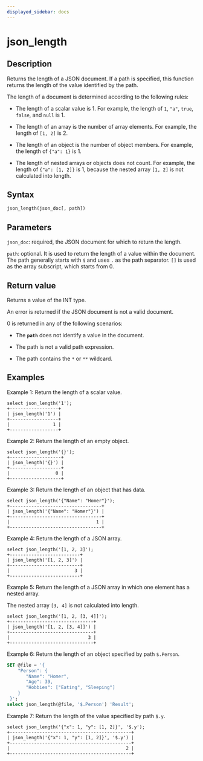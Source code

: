 ```yaml
---
displayed_sidebar: docs
---
```


# json_length

## Description

 Returns the length of a JSON document. If a path is specified, this function returns the length of the value identified by the path.

The length of a document is determined according to the following rules:

- The length of a scalar value is 1. For example, the length of `1`, `"a"`, `true`, `false`, and `null` is 1.

- The length of an array is the number of array elements. For example, the length of `[1, 2]` is 2.

- The length of an object is the number of object members. For example, the length of `{"a": 1}` is 1.

- The length of nested arrays or objects does not count. For example, the length of `{"a": [1, 2]}` is 1, because the nested array `[1, 2]` is not calculated into length.

## Syntax

```Haskell
json_length(json_doc[, path])
```

## Parameters

`json_doc`: required, the JSON document for which to return the length.

`path`: optional. It is used to return the length of a value within the document. The path generally starts with `$` and uses `.` as the path separator. `[]` is used as the array subscript, which starts from 0.

## Return value

Returns a value of the INT type.

An error is returned if the JSON document is not a valid document.

0 is returned in any of the following scenarios:

- The **`path`** does not identify a value in the document.

- The path is not a valid path expression.

- The path contains the `*` or `**` wildcard.

## Examples

Example 1: Return the length of a scalar value.

```Plain
select json_length('1');
+------------------+
| json_length('1') |
+------------------+
|                1 |
+------------------+
```

Example 2: Return the length of an empty object.

```Plain
select json_length('{}');
+-------------------+
| json_length('{}') |
+-------------------+
|                 0 |
+-------------------+
```

Example 3: Return the length of an object that has data.

```Plain
select json_length('{"Name": "Homer"}');
+----------------------------------+
| json_length('{"Name": "Homer"}') |
+----------------------------------+
|                                1 |
+----------------------------------+
```

Example 4: Return the length of a JSON array.

```plain text
select json_length('[1, 2, 3]');
+--------------------------+
| json_length('[1, 2, 3]') |
+--------------------------+
|                        3 |
+--------------------------+
```

Example 5: Return the length of a JSON array in which one element has a nested array.

The nested array `[3, 4]` is not calculated into length.

```plain text
select json_length('[1, 2, [3, 4]]');
+-------------------------------+
| json_length('[1, 2, [3, 4]]') |
+-------------------------------+
|                             3 |
+-------------------------------+
```

Example 6: Return the length of an object specified by path `$.Person`.

```SQL
SET @file = '{  
    "Person": {    
       "Name": "Homer", 
       "Age": 39,
       "Hobbies": ["Eating", "Sleeping"]  
    }
 }';
select json_length(@file, '$.Person') 'Result';
```

Example 7: Return the length of the value specified by path `$.y`.

```plain text
select json_length('{"x": 1, "y": [1, 2]}', '$.y');
+---------------------------------------------+
| json_length('{"x": 1, "y": [1, 2]}', '$.y') |
+---------------------------------------------+
|                                           2 |
+---------------------------------------------+
```
